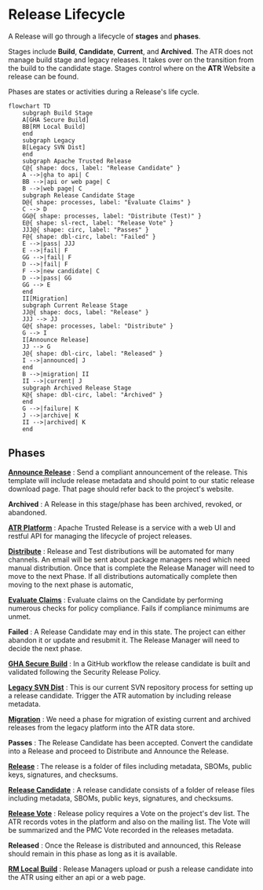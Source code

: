 # Release Lifecycle

A Release will go through a lifecycle of **stages** and **phases**.

Stages include **Build**, **Candidate**, **Current**, and **Archived**.
The ATR does not manage build stage and legacy releases. It takes over on the transition from the build to the candidate stage.
Stages control where on the **ATR** Website a release can be found.

Phases are states or activities during a Release's life cycle.

```mermaid
flowchart TD
    subgraph Build Stage
    A[GHA Secure Build]
    BB[RM Local Build]
    end
    subgraph Legacy
    B[Legacy SVN Dist]
    end
    subgraph Apache Trusted Release
    C@{ shape: docs, label: "Release Candidate" }
    A -->|gha to api| C
    BB -->|api or web page| C
    B -->|web page| C
    subgraph Release Candidate Stage
    D@{ shape: processes, label: "Evaluate Claims" }
    C --> D
    GG@{ shape: processes, label: "Distribute (Test)" }
    E@{ shape: sl-rect, label: "Release Vote" }
    JJJ@{ shape: circ, label: "Passes" }
    F@{ shape: dbl-circ, label: "Failed" }
    E -->|pass| JJJ
    E -->|fail| F
    GG -->|fail| F
    D -->|fail| F
    F -->|new candidate| C
    D -->|pass| GG
    GG --> E
    end
    II[Migration]
    subgraph Current Release Stage
    JJ@{ shape: docs, label: "Release" }
    JJJ --> JJ
    G@{ shape: processes, label: "Distribute" }
    G --> I
    I[Announce Release]
    JJ --> G
    J@{ shape: dbl-circ, label: "Released" }
    I -->|announced| J
    end
    B -->|migration| II
    II -->|current| J
    subgraph Archived Release Stage
    K@{ shape: dbl-circ, label: "Archived" }
    end
    G -->|failure| K
    J -->|archive| K
    II -->|archived| K
    end
```

## Phases

**[Announce Release](https://www.apache.org/legal/release-policy.html#release-announcements)**
: Send a compliant announcement of the release. This template will include release metadata and should point to our static release download page. That page should refer back to the project's website.

**Archived**
: A Release in this stage/phase has been archived, revoked, or abandoned.

**[ATR Platform](./platform.md)**
: Apache Trusted Release is a service with a web UI and restful API for managing the lifecycle of project releases.

**[Distribute](./distributions.md)**
: Release and Test distributions will be automated for many channels. An email will be sent about package managers need which need manual distribution.
Once that is complete the Release Manager will need to move to the next Phase. If all distributions automatically complete then moving to the next phase is automatic,

**[Evaluate Claims](./evaluate.md)**
: Evaluate claims on the Candidate by performing numerous checks for policy compliance. Fails if compliance minimums are unmet.

**Failed**
: A Release Candidate may end in this state. The project can either abandon it or update and resubmit it.
 The Release Manager will need to decide the next phase.

**[GHA Secure Build](./github-build.md)**
: In a GitHub workflow the release candidate is built and validated following the Security Release Policy.

**[Legacy SVN Dist](./svn-dist.md)**
: This is our current SVN repository process for setting up a release candidate. Trigger the ATR automation by including release metadata.

**[Migration](./svn-dist.md)**
: We need a phase for migration of existing current and archived releases from the legacy platform into the ATR data store.

**Passes**
: The Release Candidate has been accepted. Convert the candidate into a Release and proceed to Distribute and Announce the Release.

**[Release](./data-model.md)**
: The release is a folder of files including metadata, SBOMs, public keys, signatures, and checksums.

**[Release Candidate](./data-model.md)**
: A release candidate consists of a folder of release files including metadata, SBOMs, public keys, signatures, and checksums.

**[Release Vote](./vote.md)**
: Release policy requires a Vote on the project's dev list. The ATR records votes in the platform and also on the mailing list. The Vote will be summarized and the PMC Vote recorded in the releases metadata.

**Released**
: Once the Release is distributed and announced, this Release should remain in this phase as long as it is available.

**[RM Local Build](./platform.md)**
: Release Managers upload or push a release candidate into the ATR using either an api or a web page.
